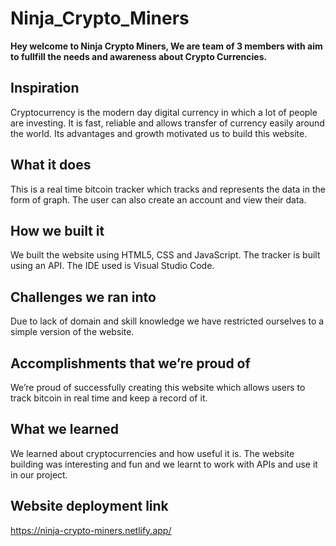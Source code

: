 # Ninja_Crypto_Miners
**Hey welcome to Ninja Crypto Miners, We are team of 3 members with aim to fullfill the needs and awareness about Crypto Currencies.**
## Inspiration
Cryptocurrency is the modern day digital currency in which a lot of people are investing. It is fast, reliable and allows transfer of currency easily around the world. Its advantages and growth motivated us to build this website. 

## What it does
This is a real time bitcoin tracker which tracks and represents the data in the form of graph. The user can also create an account and view their data. 

## How we built it
We built the website using HTML5, CSS and JavaScript. The tracker is built using an API. The IDE used is Visual Studio Code. 

## Challenges we ran into
Due to lack of domain and skill knowledge we have restricted  ourselves to a simple version of the website. 

## Accomplishments that we’re proud of
We’re proud of successfully creating this website which allows users to track bitcoin in real time and keep a record of it. 

## What we learned
We learned about cryptocurrencies and how useful it is. The website building was interesting and fun and we learnt to work with APIs and use it in our project. 

## Website deployment link
https://ninja-crypto-miners.netlify.app/
